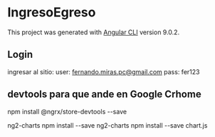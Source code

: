 # IngresoEgreso

This project was generated with [Angular CLI](https://github.com/angular/angular-cli) version 9.0.2.

## Login

ingresar al sitio: 
user: fernando.miras.pc@gmail.com
pass: fer123

## devtools para que ande en Google Crhome

npm install @ngrx/store-devtools --save

ng2-charts 
npm install --save ng2-charts
npm install --save chart.js
